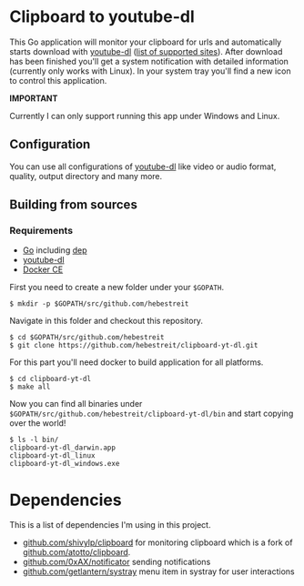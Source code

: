 # Clipboard to youtube-dl

This Go application will monitor your clipboard for urls and automatically starts download with [youtube-dl](https://github.com/rg3/youtube-dl/) ([list of supported sites](https://github.com/rg3/youtube-dl/blob/master/docs/supportedsites.md)). 
After download has been finished you'll get a system notification with detailed information (currently only works with Linux). In your system tray you'll find a new icon to control this application.   

**IMPORTANT**

Currently I can only support running this app under Windows and Linux.
 
## Configuration

You can use all configurations of [youtube-dl](https://github.com/rg3/youtube-dl/) like video or audio format, quality, output directory and many more.

## Building from sources

### Requirements

* [Go](https://golang.org/doc/install) including [dep](https://github.com/golang/dep)
* [youtube-dl](https://github.com/rg3/youtube-dl/)
* [Docker CE](https://docs.docker.com/install/linux/docker-ce/ubuntu/#install-docker-ce)

First you need to create a new folder under your ``$GOPATH``.

    $ mkdir -p $GOPATH/src/github.com/hebestreit

Navigate in this folder and checkout this repository.

    $ cd $GOPATH/src/github.com/hebestreit
    $ git clone https://github.com/hebestreit/clipboard-yt-dl.git

For this part you'll need docker to build application for all platforms.

    $ cd clipboard-yt-dl
    $ make all

Now you can find all binaries under ``$GOPATH/src/github.com/hebestreit/clipboard-yt-dl/bin`` and start copying over the world!

    $ ls -l bin/
    clipboard-yt-dl_darwin.app
    clipboard-yt-dl_linux
    clipboard-yt-dl_windows.exe

# Dependencies

This is a list of dependencies I'm using in this project.

* [github.com/shivylp/clipboard](https://github.com/shivylp/clipboard) for monitoring clipboard which is a fork of [github.com/atotto/clipboard](https://github.com/atotto/clipboard).
* [github.com/0xAX/notificator](https://github.com/0xAX/notificator) sending notifications
* [github.com/getlantern/systray](https://github.com/getlantern/systray) menu item in systray for user interactions